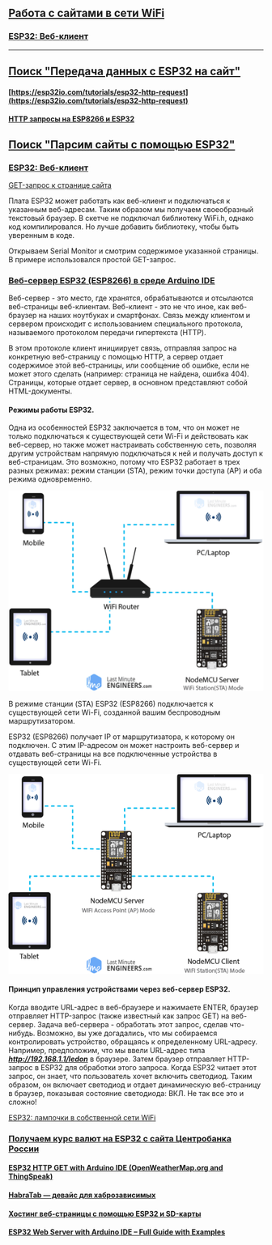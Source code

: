 ## [Работа с сайтами в сети WiFi](#)

### [ESP32: Веб-клиент](https://developer.alexanderklimov.ru/arduino/esp32/webclient.php)








---

## [Поиск "Передача данных с ESP32 на сайт"](#)

#### [https://esp32io.com/tutorials/esp32-http-request](https://esp32io.com/tutorials/esp32-http-request)

#### [HTTP запросы на ESP8266 и ESP32](https://dzen.ru/a/Y4ZPGDd2yFJPETUZ)

## [Поиск "Парсим сайты с помощью ESP32"](#)

### [ESP32: Веб-клиент](https://developer.alexanderklimov.ru/arduino/esp32/webclient.php)

[GET-запрос к странице сайта](get-zapros-k-stranice-sajta/get-zapros-k-stranice-sajta.ino)

Плата ESP32 может работать как веб-клиент и подключаться к указанным веб-адресам. Таким образом мы получаем своеобразный текстовый браузер. В скетче не подключал библиотеку WiFi.h, однако код компилировался. Но лучше добавить библиотеку, чтобы быть уверенным в коде.

Открываем Serial Monitor и смотрим содержимое указанной страницы.
В примере использовался простой GET-запрос.

### [Веб-сервер ESP32 (ESP8266) в среде Arduino IDE](https://arduino-tex.ru/news/15/urok-1-veb-server-esp32-esp8266-v-srede-arduino-ide.html)

Веб-сервер - это место, где хранятся, обрабатываются и отсылаются веб-страницы веб-клиентам. Веб-клиент - это не что иное, как веб-браузер на наших ноутбуках и смартфонах. Связь между клиентом и сервером происходит с использованием специального протокола, называемого протоколом передачи гипертекста (HTTP).

В этом протоколе клиент инициирует связь, отправляя запрос на конкретную веб-страницу с помощью HTTP, а сервер отдает содержимое этой веб-страницы, или сообщение об ошибке, если не может этого сделать (например: страница не найдена, ошибка 404). Страницы, которые отдает сервер, в основном представляют собой HTML-документы.

#### Режимы работы ESP32.

Одна из особенностей ESP32 заключается в том, что он может не только подключаться к существующей сети Wi-Fi и действовать как веб-сервер, но также может настраивать собственную сеть, позволяя другим устройствам напрямую подключаться к ней и получать доступ к веб-страницам. Это возможно, потому что ESP32 работает в трех разных режимах: режим станции (STA), режим точки доступа (AP) и оба режима одновременно.

![STA - режим станции](rezhim-stancii.png)

В режиме станции (STA) ESP32 (ESP8266) подключается к существующей сети Wi-Fi, созданной вашим беспроводным маршрутизатором. 

ESP32 (ESP8266) получает IP от маршрутизатора, к которому он подключен. С этим IP-адресом он может настроить веб-сервер и отдавать веб-страницы на все подключенные устройства в существующей сети Wi-Fi.
 
 ![AP - режим точки доступа](rezhim-tochki-dostupa.png)
 
#### Принцип управления устройствами через веб-сервер ESP32.
 
Когда вводите URL-адрес в веб-браузере и нажимаете ENTER, браузер отправляет HTTP-запрос (также известный как запрос GET) на веб-сервер. Задача веб-сервера - обработать этот запрос, сделав что-нибудь. Возможно, вы уже догадались, что мы собираемся контролировать устройство, обращаясь к определенному URL-адресу. Например, предположим, что мы ввели URL-адрес типа ***http://192.168.1.1/ledon*** в браузере. Затем браузер отправляет HTTP-запрос в ESP32 для обработки этого запроса. Когда ESP32 читает этот запрос, он знает, что пользователь хочет включить светодиод. Таким образом, он включает светодиод и отдает динамическую веб-страницу в браузер, показывая состояние светодиода: ВКЛ. Не так все это и сложно!

[ESP32: лампочки в собственной сети WiFi](esp32-sobstvennaya-set-wi-fi/esp32-sobstvennaya-set-wi-fi.ino)

### [Получаем курс валют на ESP32 с сайта Центробанка России](https://dzen.ru/a/X5hGTVFCSW3RgxDN)

#### [ESP32 HTTP GET with Arduino IDE (OpenWeatherMap.org and ThingSpeak)](https://randomnerdtutorials.com/esp32-http-get-open-weather-map-thingspeak-arduino/)

#### [HabraTab — девайс для хаброзависимых](https://habr.com/ru/articles/712114/)

#### [Хостинг веб-страницы с помощью ESP32 и SD-карты](http://digitrode.ru/computing-devices/mcu_cpu/2565-hosting-veb-stranicy-s-pomoschyu-esp32-i-sd-karty.html)

#### [ESP32 Web Server with Arduino IDE – Full Guide with Examples](https://electropeak.com/learn/create-a-web-server-w-esp32/)
